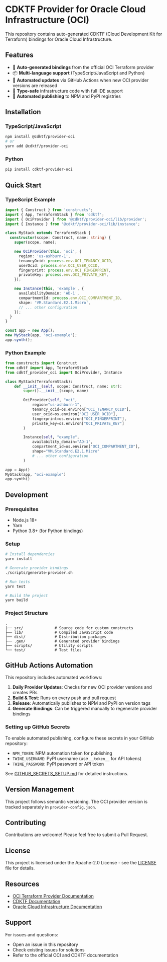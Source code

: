 # CDKTF Provider for Oracle Cloud Infrastructure (OCI)

This repository contains auto-generated CDKTF (Cloud Development Kit for Terraform) bindings for Oracle Cloud Infrastructure.

## Features

- 🚀 **Auto-generated bindings** from the official OCI Terraform provider
- 📦 **Multi-language support** (TypeScript/JavaScript and Python)
- 🔄 **Automated updates** via GitHub Actions when new OCI provider versions are released
- 📝 **Type-safe** infrastructure code with full IDE support
- 🎯 **Automated publishing** to NPM and PyPI registries

## Installation

### TypeScript/JavaScript
```bash
npm install @cdktf/provider-oci
# or
yarn add @cdktf/provider-oci
```

### Python
```bash
pip install cdktf-provider-oci
```

## Quick Start

### TypeScript Example
```typescript
import { Construct } from 'constructs';
import { App, TerraformStack } from 'cdktf';
import { OciProvider } from '@cdktf/provider-oci/lib/provider';
import { Instance } from '@cdktf/provider-oci/lib/instance';

class MyStack extends TerraformStack {
  constructor(scope: Construct, name: string) {
    super(scope, name);

    new OciProvider(this, 'oci', {
      region: 'us-ashburn-1',
      tenancyOcid: process.env.OCI_TENANCY_OCID,
      userOcid: process.env.OCI_USER_OCID,
      fingerprint: process.env.OCI_FINGERPRINT,
      privateKey: process.env.OCI_PRIVATE_KEY,
    });

    new Instance(this, 'example', {
      availabilityDomain: 'AD-1',
      compartmentId: process.env.OCI_COMPARTMENT_ID,
      shape: 'VM.Standard.E2.1.Micro',
      // ... other configuration
    });
  }
}

const app = new App();
new MyStack(app, 'oci-example');
app.synth();
```

### Python Example
```python
from constructs import Construct
from cdktf import App, TerraformStack
from cdktf_provider_oci import OciProvider, Instance

class MyStack(TerraformStack):
    def __init__(self, scope: Construct, name: str):
        super().__init__(scope, name)

        OciProvider(self, "oci",
            region="us-ashburn-1",
            tenancy_ocid=os.environ["OCI_TENANCY_OCID"],
            user_ocid=os.environ["OCI_USER_OCID"],
            fingerprint=os.environ["OCI_FINGERPRINT"],
            private_key=os.environ["OCI_PRIVATE_KEY"]
        )

        Instance(self, "example",
            availability_domain="AD-1",
            compartment_id=os.environ["OCI_COMPARTMENT_ID"],
            shape="VM.Standard.E2.1.Micro"
            # ... other configuration
        )

app = App()
MyStack(app, "oci-example")
app.synth()
```

## Development

### Prerequisites
- Node.js 18+
- Yarn
- Python 3.8+ (for Python bindings)

### Setup
```bash
# Install dependencies
yarn install

# Generate provider bindings
./scripts/generate-provider.sh

# Run tests
yarn test

# Build the project
yarn build
```

### Project Structure
```
.
├── src/              # Source code for custom constructs
├── lib/              # Compiled JavaScript code
├── dist/             # Distribution packages
├── .gen/             # Generated provider bindings
├── scripts/          # Utility scripts
└── test/             # Test files
```

## GitHub Actions Automation

This repository includes automated workflows:

1. **Daily Provider Updates**: Checks for new OCI provider versions and creates PRs
2. **Build & Test**: Runs on every push and pull request
3. **Release**: Automatically publishes to NPM and PyPI on version tags
4. **Generate Bindings**: Can be triggered manually to regenerate provider bindings

### Setting up GitHub Secrets

To enable automated publishing, configure these secrets in your GitHub repository:

- `NPM_TOKEN`: NPM automation token for publishing
- `TWINE_USERNAME`: PyPI username (use `__token__` for API tokens)
- `TWINE_PASSWORD`: PyPI password or API token

See [GITHUB_SECRETS_SETUP.md](./GITHUB_SECRETS_SETUP.md) for detailed instructions.

## Version Management

This project follows semantic versioning. The OCI provider version is tracked separately in `provider-config.json`.

## Contributing

Contributions are welcome! Please feel free to submit a Pull Request.

## License

This project is licensed under the Apache-2.0 License - see the [LICENSE](./LICENSE) file for details.

## Resources

- [OCI Terraform Provider Documentation](https://registry.terraform.io/providers/oracle/oci/latest/docs)
- [CDKTF Documentation](https://developer.hashicorp.com/terraform/cdktf)
- [Oracle Cloud Infrastructure Documentation](https://docs.oracle.com/iaas/Content/home.htm)

## Support

For issues and questions:
- Open an issue in this repository
- Check existing issues for solutions
- Refer to the official OCI and CDKTF documentation